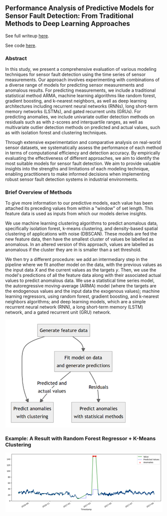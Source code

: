 ## Performance Analysis of Predictive Models for Sensor Fault Detection: From Traditional Methods to Deep Learning Approaches

See full writeup [here](https://html-preview.github.io/?url=https://github.com/XiongCynthia/SensorFaultDetection/blob/main/writeup.html).

See code [here](https://nbviewer.org/github/XiongCynthia/SensorFaultDetection/blob/main/SensorFaultDetection.ipynb).

### Abstract

In this study, we present a comprehensive evaluation of various modeling techniques for sensor fault detection using the time series of sensor measurements. Our approach involves experimenting with combinations of a diverse range of models for predicting sensor measurements and anomalous results. For predicting measurements, we include a traditional statistical method ARMA, machine learning algorithms like random forest, gradient boosting, and k-nearest neighbors, as well as deep learning architectures including recurrent neural networks (RNNs), long short-term memory networks (LSTMs), and gated recurrent units (GRUs). For predicting anomalies, we include univariate outlier detection methods on residuals such as with z-scores and interquartile ranges, as well as multivariate outlier detection methods on predicted and actual values, such as with isolation forest and clustering techniques.

Through extensive experimentation and comparative analysis on real-world sensor datasets, we systematically assess the performance of each method in terms of computational efficiency and detection accuracy. By empirically evaluating the effectiveness of different approaches, we aim to identify the most suitable models for sensor fault detection. We aim to provide valuable insights into the strengths and limitations of each modeling technique, enabling practitioners to make informed decisions when implementing robust sensor fault detection systems in industrial environments.

### Brief Overview of Methods

To give more information to our predictive models, each value has been attached its preceding values from within a "window" of set length. This feature data is used as inputs from which our models derive insights.

We use machine learning clustering algorithms to predict anomalous data, specifically isolation forest, k-means clustering, and density-based spatial clustering of applications with noise (DBSCAN). These models are fed the new feature data, then have the smallest cluster of values be labelled as anomalous. In an altered version of this approach, values are labelled as anomalous if the cluster they are in is smaller than a set threshold.

We then try a different procedure: we add an intermediary step in the pipeline where we fit another model on the data, with the previous values as the input data $X$ and the current values as the targets $y$. Then, we use the model's predictions of all the feature data along with their associated actual values to predict anomalous data. We use a statistical time series model, the autoregressive moving-average (ARMA) model (where the targets are the endogenous values and the input data the exogenous values); machine learning regressors, using random forest, gradient boosting, and k-nearest neighbors algorithms; and deep learning models, which are a simple recurrent neural network (RNN), a long short-term memory (LSTM) network, and a gated recurrent unit (GRU) network.

<img src="flowchart.png" width="400" alt="Flowchart of methods"/>


### Example: A Result with Random Forest Regressor + K-Means Clustering

![Example result with random forest regressor and k-means clustering](example.png)
